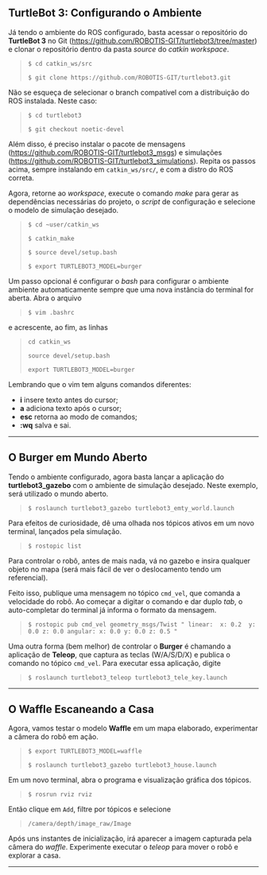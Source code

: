 ## TurtleBot 3: Configurando o Ambiente

Já tendo o ambiente do ROS configurado, basta acessar o repositório do **TurtleBot 3** no Git (https://github.com/ROBOTIS-GIT/turtlebot3/tree/master) e clonar o repositório dentro da pasta *source* do *catkin workspace*.

> `$ cd catkin_ws/src`
>
> `$ git clone https://github.com/ROBOTIS-GIT/turtlebot3.git`

Não se esqueça de selecionar o branch compatível com a distribuição do ROS instalada. Neste caso:

> `$ cd turtlebot3`
>
> `$ git checkout noetic-devel`

Além disso, é preciso instalar o pacote de mensagens (https://github.com/ROBOTIS-GIT/turtlebot3_msgs) e simulações (https://github.com/ROBOTIS-GIT/turtlebot3_simulations). Repita os passos acima, sempre instalando em `catkin_ws/src/`, e com a distro do ROS correta.

Agora, retorne ao *workspace*, execute o comando *make* para gerar as dependências necessárias do projeto, o *script* de configuração e selecione o modelo de simulação desejado.

> `$ cd ~user/catkin_ws`
>
> `$ catkin_make`
> 
> `$ source devel/setup.bash`
> 
> `$ export TURTLEBOT3_MODEL=burger`

Um passo opcional é configurar o *bash* para configurar o ambiente ambiente automaticamente sempre que uma nova instância do terminal for aberta. Abra o arquivo

> `$ vim .bashrc`

e acrescente, ao fim, as linhas

> `cd catkin_ws`
>
> `source devel/setup.bash`
>
> `export TURTLEBOT3_MODEL=burger`

Lembrando que o vim tem alguns comandos diferentes:

- **i** insere texto antes do cursor;
- **a** adiciona texto após o cursor;
- **esc** retorna ao modo de comandos;
- **:wq** salva e sai.

<hr>

## O Burger em Mundo Aberto

Tendo o ambiente configurado, agora basta lançar a aplicação do **turtlebot3_gazebo** com o ambiente de simulação desejado. Neste exemplo, será utilizado o mundo aberto.

> `$ roslaunch turtlebot3_gazebo turtlebot3_emty_world.launch`

Para efeitos de curiosidade, dê uma olhada nos tópicos ativos em um novo terminal, lançados pela simulação.

> `$ rostopic list`

Para controlar o robô, antes de mais nada, vá no gazebo e insira qualquer objeto no mapa (será mais fácil de ver o deslocamento tendo um referencial).

Feito isso, publique uma mensagem no tópico `cmd_vel`, que comanda a velocidade do robô. Ao começar a digitar o comando e dar duplo *tab*, o auto-completar do terminal já informa o formato da mensagem.

> `$ rostopic pub cmd_vel geometry_msgs/Twist "
linear: 
   x: 0.2 
   y: 0.0
   z: 0.0
angular:
   x: 0.0
   y: 0.0
   z: 0.5
"`

Uma outra forma (bem melhor) de controlar o **Burger** é chamando a aplicação de **Teleop**, que captura as teclas (W/A/S/D/X) e publica o comando no tópico `cmd_vel`. Para executar essa aplicação, digite

> `$ roslaunch turtlebot3_teleop turtlebot3_tele_key.launch`

<hr>

## O Waffle Escaneando a Casa

Agora, vamos testar o modelo **Waffle** em um mapa elaborado, experimentar a câmera do robô em ação.

> `$ export TURTLEBOT3_MODEL=waffle`
>
> `$ roslaunch turtlebot3_gazebo turtlebot3_house.launch`

Em um novo terminal, abra o programa e visualização gráfica dos tópicos.

> `$ rosrun rviz rviz`

Então clique em `Add`, filtre por tópicos e selecione

> `/camera/depth/image_raw/Image`

Após uns instantes de inicialização, irá aparecer a imagem capturada pela câmera do *waffle*. Experimente executar o *teleop* para mover o robô e explorar a casa.

<hr>
